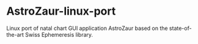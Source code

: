 AstroZaur-linux-port
====================

Linux port of natal chart GUI application AstroZaur based on the state-of-the-art Swiss Ephemeresis library.
